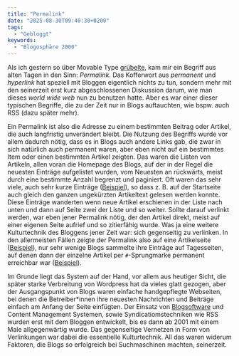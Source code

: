 ```yaml
---
title: "Permalink"
date: "2025-08-30T09:40:30+0200"
tags:
  - "Gebloggt"
keywords:
  - "Blogosphäre 2000"
---
```


Als ich gestern so über Movable Type [grübelte](https://couchblog.de/blog/2025/08/29/trotts-tolle-blogsoftware/), kam mir ein Begriff aus alten Tagen in den Sinn: *Permalink*. Das Kofferwort aus *permanent* und *hyperlink* hat speziell mit Bloggen eigentlich nichts zu tun, sondern mehr mit den seinerzeit erst kurz abgeschlossenen Diskussion darum, wie man dieses *world wide web* nun zu benutzen hatte. Aber es war einer dieser typischen Begriffe, die zu der Zeit nur in Blogs auftauchten, wie bspw. auch RSS (dazu später mehr).

Ein Permalink ist also die Adresse zu einem bestimmten Beitrag oder Artikel, die auch langfristig unverändert bleibt. Die Nutzung des Begriffs wurde vor allem dadurch nötig, dass es in Blogs auch andere Links gab, die zwar in sich natürlich auch permanent waren, aber eben nicht auf ein bestimmtes Item oder einen bestimmten Artikel zeigten. Das waren die Listen von Artikeln, allen voran die Homepage des Blogs, auf der in der Regel die neuesten Einträge aufgelistet wurden, vom Neuesten an rückwärts, meist durch eine bestimmte Anzahl begrenzt und paginiert. Oft waren das sehr viele, auch sehr kurze Einträge ([Beispiel](https://web.archive.org/web/20040519090653/http://schockwellenreiter.de/)), so dass z. B. auf der Startseite auch gleich den ganzen ungekürzten Artikeltext gelesen werden konnte. Diese Einträge wanderten wenn neue Artikel erschienen in der Liste nach unten und dann auf Seite zwei der Liste und so weiter. Sollte darauf verlinkt werden, war eben jener Permalink nötig, der den Artikel direkt, meist auf einer eigenen Seite aufrief und so zitierfähig wurde. Was ja eine weitere Kulturtechnik des Bloggens jener Zeit war: sich gegenseitig zu verlinken. In den allermeisten Fällen zeigte der Permalink also auf eine Artikelseite ([Beispiel](https://couchblog.de/couchblog/2002/05/05/focus-ueber-blogs/)), nur sehr wenige Blogs sammelte ihre Einträge auf Tagesseiten, auf denen dann der einzelne Artikel per `#`-Sprungmarke permanent erreichbar war ([Beispiel](http://scripting.com/1997/06.html#macweekSteveWozniakSays)).

Im Grunde liegt das System auf der Hand, vor allem aus heutiger Sicht, die später starke Verbreitung von Wordpress hat da vieles glatt gezogen, aber der Ausgangspunkt von Blogs waren einfache handgepflegte Webseiten, bei denen die Betreiber\*innen ihre neuesten Nachrichten und Beiträge einfach am Anfang der Seite einfügten. Der Einsatz von [Blogsoftware](http://radio.userland.com/) und Content Management Systemen, sowie Syndicatiomstechniken wie RSS wurden erst mit dem Bloggen entwickelt, bis es dann ab 2001 mit einem Male allgegenwärtig wurde. Das gegenseitige Vernetzen in Form von Verlinkungen war dabei die essentielle Kulturtechnik. All das waren widerum Faktoren, die Blogs so erfolgreich bei Suchmaschinen machten, seinerzeit.